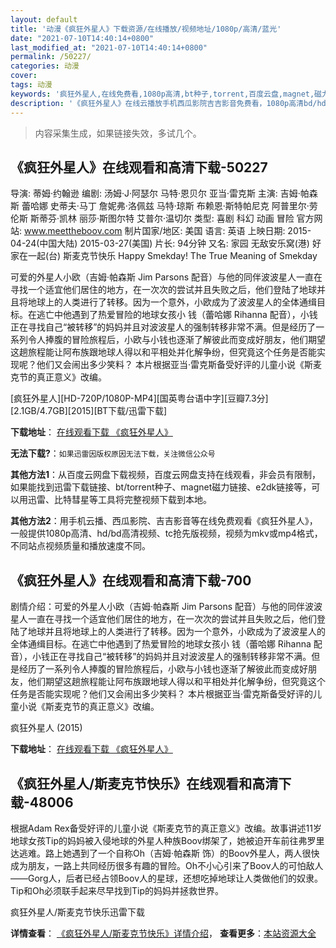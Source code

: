```yaml
---
layout: default
title: '动漫《疯狂外星人》下载资源/在线播放/视频地址/1080p/高清/蓝光'
date: "2021-07-10T14:40:14+0800"
last_modified_at: "2021-07-10T14:40:14+0800"
permalink: /50227/
categories: 动漫
cover:
tags: 动漫
keywords: '疯狂外星人,在线免费看,1080p高清,bt种子,torrent,百度云盘,magnet,磁力链,迅雷下载资源'
description: '《疯狂外星人》在线云播放手机西瓜影院吉吉影音免费看，1080p高清bd/hd未删减完整版和tc抢先枪版，mkv/mp4格式，附带bt/torrent种子、magnet/磁力链、百度云盘、网盘资源迅雷下载链接'
---
```


>内容采集生成，如果链接失效，多试几个。


## 《疯狂外星人》在线观看和高清下载-50227

导演: 蒂姆·约翰逊 编剧: 汤姆·J·阿瑟尔 马特·恩贝尔 亚当·雷克斯 主演: 吉姆·帕森斯 蕾哈娜 史蒂夫·马丁 詹妮弗·洛佩兹 马特·琼斯 布赖恩·斯特帕尼克 阿普里尔·劳伦斯 斯蒂芬·凯林 丽莎·斯图尔特 艾普尔·温切尔 类型: 喜剧 科幻 动画 冒险 官方网站: www.meettheboov.com 制片国家/地区: 美国 语言: 英语 上映日期: 2015-04-24(中国大陆) 2015-03-27(美国) 片长: 94分钟 又名: 家园 无敌安乐窝(港) 好家在一起(台) 斯麦克节快乐 Happy Smekday! The True Meaning of Smekday

可爱的外星人小欧（吉姆·帕森斯 Jim Parsons 配音）与他的同伴波波星人一直在寻找一个适宜他们居住的地方，在一次次的尝试并且失败之后，他们登陆了地球并且将地球上的人类进行了转移。因为一个意外，小欧成为了波波星人的全体通缉目标。在逃亡中他遇到了热爱冒险的地球女孩小 钱（蕾哈娜 Rihanna 配音），小钱正在寻找自己“被转移”的妈妈并且对波波星人的强制转移非常不满。但是经历了一系列令人捧腹的冒险旅程后，小欧与小钱也逐渐了解彼此而变成好朋友，他们期望这趟旅程能让阿布族跟地球人得以和平相处并化解争纷，但究竟这个任务是否能实现呢？他们又会闹出多少笑料？ 本片根据亚当·雷克斯备受好评的儿童小说《斯麦克节的真正意义》改编。


[疯狂外星人][HD-720P/1080P-MP4][国英粤台语中字][豆瓣7.3分][2.1GB/4.7GB][2015][BT下载/迅雷下载]

**下载地址**： [在线观看下载 《疯狂外星人》](https://www.btdx8.com/torrent/home_2015.html) 


**无法下载?**：`如果迅雷因版权原因无法下载，关注微信公众号 `

**其他方法1**：从百度云网盘下载视频，百度云网盘支持在线观看，非会员有限制，如果能找到迅雷下载链接、bt/torrent种子、magnet磁力链接、e2dk链接等，可以用迅雷、比特彗星等工具将完整视频下载到本地。

**其他方法2**：用手机云播、西瓜影院、吉吉影音等在线免费观看《疯狂外星人》，一般提供1080p高清、hd/bd高清视频、tc抢先版视频，视频为mkv或mp4格式，不同站点视频质量和播放速度不同。


## 《疯狂外星人》在线观看和高清下载-700

剧情介绍：可爱的外星人小欧（吉姆·帕森斯 Jim Parsons 配音）与他的同伴波波星人一直在寻找一个适宜他们居住的地方，在一次次的尝试并且失败之后，他们登陆了地球并且将地球上的人类进行了转移。因为一个意外，小欧成为了波波星人的全体通缉目标。在逃亡中他遇到了热爱冒险的地球女孩小 钱（蕾哈娜 Rihanna 配音），小钱正在寻找自己“被转移”的妈妈并且对波波星人的强制转移非常不满。但是经历了一系列令人捧腹的冒险旅程后，小欧与小钱也逐渐了解彼此而变成好朋友，他们期望这趟旅程能让阿布族跟地球人得以和平相处并化解争纷，但究竟这个任务是否能实现呢？他们又会闹出多少笑料？   本片根据亚当·雷克斯备受好评的儿童小说《斯麦克节的真正意义》改编。


疯狂外星人 (2015)

**下载地址**： [在线观看下载 《疯狂外星人》](https://www.btbtdy.me/btdy/dy360.html) 


## 《疯狂外星人/斯麦克节快乐》在线观看和高清下载-48006

根据Adam Rex备受好评的儿童小说《斯麦克节的真正意义》改编。故事讲述11岁地球女孩Tip的妈妈被入侵地球的外星人种族Boov绑架了，她被迫开车前往弗罗里达逃难。路上她遇到了一个自称Oh（吉姆&middot;帕森斯 饰）的Boov外星人，两人很快成为朋友，一路上共同经历很多有趣的冒险。Oh不小心引来了Boov人的可怕敌人&mdash;—Gorg人，后者已经占领Boov人的星球，还想吃掉地球让人类做他们的奴隶。Tip和Oh必须联手起来尽早找到Tip的妈妈并拯救世界。<!---剧情end--->


疯狂外星人/斯麦克节快乐迅雷下载

**详情查看**： [《疯狂外星人/斯麦克节快乐》详情介绍](/movie/48006/)， **查看更多**：[本站资源大全](/movie/t/all/)

